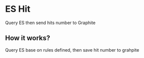 # ES Hit

Query ES then send hits number to Graphite


## How it works?

Query ES base on rules defined, then save hit number to grahpite
